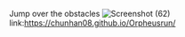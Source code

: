 Jump over the obstacles 
![Screenshot (62)](https://github.com/user-attachments/assets/dc180fe1-1d17-4082-b18a-2f3f229ed9dd)
link:https://chunhan08.github.io/Orpheusrun/
